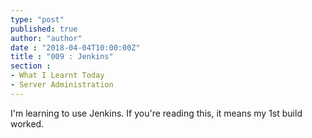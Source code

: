 ```yaml
---
type: "post"
published: true
author: "author"
date : "2018-04-04T10:00:00Z"
title : "009 : Jenkins"
section :
- What I Learnt Today
- Server Administration
---
```


I'm learning to use Jenkins. If you're reading this, it means my 1st build worked.